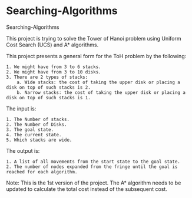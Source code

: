 # Searching-Algorithms
Searching-Algorithms

This project is trying to solve the Tower of Hanoi problem using Uniform Cost Search (UCS) and A* algorithms.

This project presents a general form for the ToH problem by the following:

    1. We might have from 3 to 6 stacks.
    2. We might have from 3 to 10 disks.
    3. There are 2 types of stacks:
        a. Wide stacks: the cost of taking the upper disk or placing a disk on top of such stacks is 2.
        b. Narrow stacks: the cost of taking the upper disk or placing a disk on top of such stacks is 1.

The input is:

    1. The Number of stacks.
    2. The Number of Disks.
    3. The goal state.
    4. The current state.
    5. Which stacks are wide.

The output is:
    
    1. A list of all movements from the start state to the goal state.
    2. The number of nodes expanded from the fringe until the goal is reached for each algorithm.


Note: This is the 1st version of the project. The A* algorithm needs to be updated to calculate the total cost instead of the subsequent cost.
